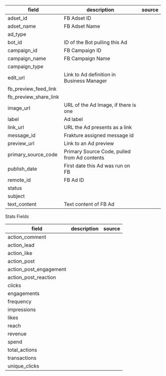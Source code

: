 |field|description|source|
|---|---|---|
|adset_id|FB Adset ID||
|adset_name|FB Adset Name||
|ad_type|||
|bot_id|ID of the Bot pulling this Ad||
|campaign_id|FB Campaign ID||
|campaign_name|FB Campaign Name||
|campaign_type|||
|edit_url|Link to Ad definition in Business Manager||
|fb_preview_feed_link|||
|fb_preview_share_link|||
|image_url|URL of the Ad Image, if there is one||
|label|Ad label||
|link_url|URL the Ad presents as a link||
|message_id|Frakture assigned message id||
|preview_url|Link to an Ad preview||
|primary_source_code|Primary Source Code, pulled from Ad contents||
|publish_date|First date this Ad was run on FB||
|remote_id|FB Ad ID||
|status|||
|subject|||
|text_content|Text content of FB Ad||

Stats Fields

|field|description|source|
|---|---|---|
|action_comment|||
|action_lead|||
|action_like|||
|action_post|||
|action_post_engagement|||
|action_post_reaction|||
|clicks|||
|engagements|||
|frequency|||
|impressions|||
|likes|||
|reach|||
|revenue|||
|spend|||
|total_actions|||
|transactions|||
|unique_clicks|||